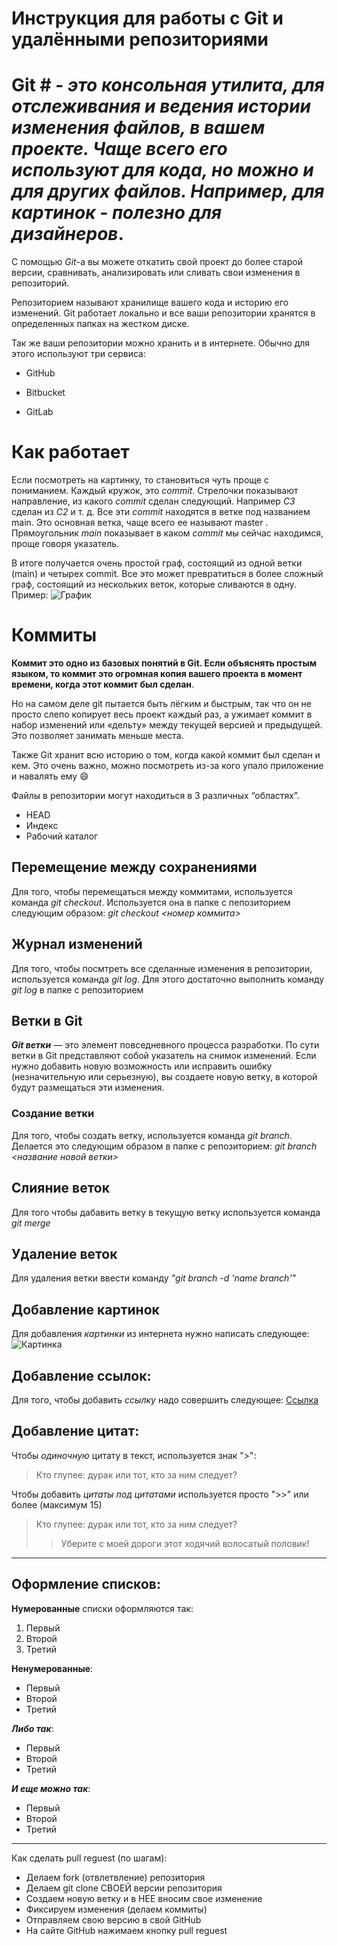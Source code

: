 # Инструкция для работы с Git и удалёнными репозиториями


# Git # - *это консольная утилита, для отслеживания и ведения истории изменения файлов, в вашем проекте. Чаще всего его используют для кода, но можно и для других файлов. Например, для картинок - полезно для дизайнеров*.

С помощью *Git*-a вы можете откатить свой проект до более старой версии, сравнивать, анализировать или сливать свои изменения в репозиторий.

Репозиторием называют хранилище вашего кода и историю его изменений. Git работает локально и все ваши репозитории хранятся в определенных папках на жестком диске.

Так же ваши репозитории можно хранить и в интернете. Обычно для этого используют три сервиса:

- GitHub

- Bitbucket

- GitLab


# Как работает

Если посмотреть на картинку, то становиться чуть проще с пониманием. Каждый кружок, это *commit*. Стрелочки показывают направление, из какого *commit* сделан следующий. Например *C3* сделан из *С2* и т. д. Все эти *commit* находятся в ветке под названием main. Это основная ветка, чаще всего ее называют master . Прямоугольник *main* показывает в каком *commit* мы сейчас находимся, проще говоря указатель.

В итоге получается очень простой граф, состоящий из одной ветки (main) и четырех commit. Все это может превратиться в более сложный граф, состоящий из нескольких веток, которые сливаются в одну.
Пример:
![График](https://habrastorage.org/getpro/habr/upload_files/81d/ab6/de0/81dab6de02b4179fc1bc8c119dfce9ca)


# Коммиты

**Коммит это одно из базовых понятий в Git. Если объяснять простым языком, то коммит это огромная копия вашего проекта в момент времени, когда этот коммит был сделан**.

Но на самом деле git пытается быть лёгким и быстрым, так что он не просто слепо копирует весь проект каждый раз, а ужимает коммит в набор изменений или «дельту» между текущей версией и предыдущей. Это позволяет занимать меньше места.

Также Git хранит всю историю о том, когда какой коммит был сделан и кем. Это очень важно, можно посмотреть из-за кого упало приложение и навалять ему 😄

Файлы в репозитории могут находиться в 3 различных “областях”.

+ HEAD
+ Индекс
+ Рабочий каталог

## Перемещение между сохранениями
Для того, чтобы перемещаться между коммитами, используется команда *git checkout*. Используется она в папке с пепозиторием следующим образом: *git checkout <номер коммита>*

## Журнал изменений
Для того, чтобы посмтреть все сделанные изменения в репозитории, используется команда *git log*. Для этого достаточно выполнить команду *git log* в папке с репозиторием

## Ветки в Git
***Git ветки*** — это элемент повседневного процесса разработки. По сути ветки в Git представляют собой указатель на снимок изменений. Если нужно добавить новую возможность или исправить ошибку (незначительную или серьезную), вы создаете новую ветку, в которой будут размещаться эти изменения.

### Создание ветки

Для того, чтобы создать ветку, используется команда *git branch*. Делается это следующим образом в папке с репозиторием: *git branch <название новой ветки>*

## Слияние веток

Для того чтобы дабавить ветку в текущую ветку используется команда *git merge <name branch>*

## Удаление веток
Для удаления ветки ввести команду *"git branch -d 'name branch'"*

## Добавление картинок
Для добавления *картинки* из интернета нужно написать следующее:  ![Картинка](https://mobimg.b-cdn.net/v3/fetch/fc/fc97db329bd4482025eaa1e3961dc80e.jpeg)

## Добавление ссылок:
Для того, чтобы добавить *ссылку* надо совершить следующее: [Ссылка](https://dzen.ru/news/rubric/index?issue_tld=ru)

## Добавление цитат:
Чтобы *одиночную* цитату в текст, используется знак ">": 
>Кто глупее: дурак или тот, кто за ним следует?

Чтобы добавить *цитаты под цитатами* используется просто ">>" или более (максимум 15)
>Кто глупее: дурак или тот, кто за ним следует?
>>Уберите с моей дороги этот ходячий волосатый половик!

---

## Оформление списков:
**Нумерованные** списки оформляются так:
1. Первый
2. Второй
3. Третий

**Ненумерованные**:
* Первый
* Второй
* Третий

***Либо так***:

- Первый
- Второй
- Третий

***И еще можно так***:
+ Первый
+ Второй
+ Третий

---
Как сделать pull reguest (по шагам):

- Делаем fork (отвлетвление) репозитория
- Делаем git clone СВОЕЙ версии репозитория
- Создаем новую ветку и в НЕЕ вносим свое изменение
- Фиксируем изменения (делаем коммиты)
- Отправляем свою версию в свой GitHub
- На сайте GitHub нажимаем кнопку pull reguest